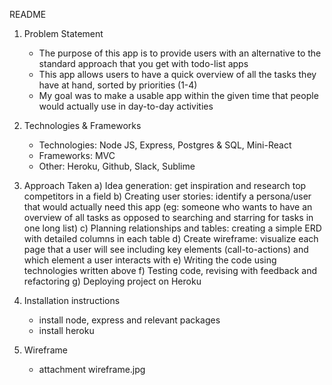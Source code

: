 README

1. Problem Statement
	- The purpose of this app is to provide users with an alternative to the standard approach that you get with todo-list apps
	- This app allows users to have a quick overview of all the tasks they have at hand, sorted by priorities (1-4)
	- My goal was to make a usable app within the given time that people would actually use in day-to-day activities

2. Technologies & Frameworks
	- Technologies: Node JS, Express, Postgres & SQL, Mini-React
	- Frameworks: MVC
	- Other: Heroku, Github, Slack, Sublime

3. Approach Taken
	a) Idea generation: get inspiration and research top competitors in a field
	b) Creating user stories: identify a persona/user that would actually need this app (eg: someone who wants to have an overview of all tasks as opposed to searching and starring for tasks in one long list)
	c) Planning relationships and tables: creating a simple ERD with detailed columns in each table
	d) Create wireframe: visualize each page that a user will see including key elements (call-to-actions) and which element a user interacts with
	e) Writing the code using technologies written above
	f) Testing code, revising with feedback and refactoring
	g) Deploying project on Heroku

4. Installation instructions
	- install node, express and relevant packages
	- install heroku

5. Wireframe
	- attachment wireframe.jpg
